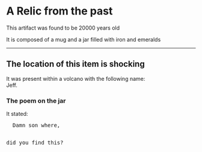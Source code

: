 <html>
<head>
<title>Archeaological artifacts</title>
</head>
<body style="backgroundcolor:powderblue;">

<h1>A Relic from the past</h1>
<p>This artifact was found to be 20000 years old</p>
<p>It is composed of a mug and a jar filled with iron and emeralds</p>
<hr>
<h2>The location of this item is shocking</h2>
<p>It was present within a volcano with the following name:<br>Jeff.</p>
<h3>The poem on the jar</h3>
<p>It stated:</p>
<pre>
  Damn son where,
  
 did you find this?
</pre>
</body>
</html>
